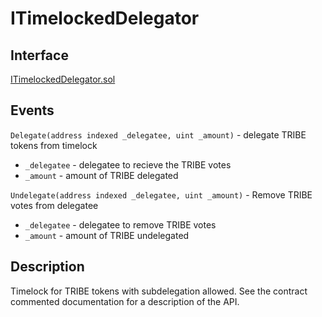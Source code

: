 # ITimelockedDelegator

## Interface

[ITimelockedDelegator.sol](https://github.com/fei-protocol/fei-protocol-core/blob/master/contracts/dao/ITimelockedDelegator.sol)

## Events

`Delegate(address indexed _delegatee, uint _amount)` - delegate TRIBE tokens from timelock

* `_delegatee` - delegatee to recieve the TRIBE votes
* `_amount` - amount of TRIBE delegated

`Undelegate(address indexed _delegatee, uint _amount)` - Remove TRIBE votes from delegatee

* `_delegatee` - delegatee to remove TRIBE votes
* `_amount` - amount of TRIBE undelegated

## Description

Timelock for TRIBE tokens with subdelegation allowed. See the contract commented documentation for a description of the API.

